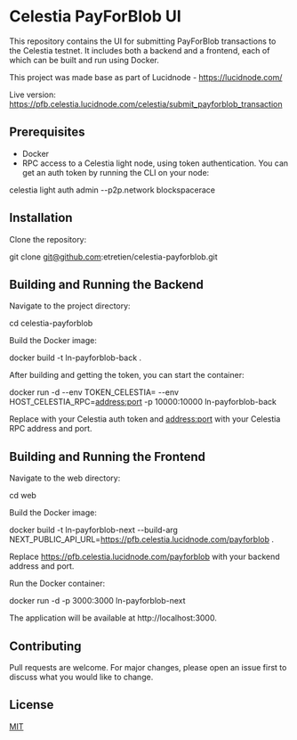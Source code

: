 # Celestia PayForBlob UI

This repository contains the UI for submitting PayForBlob transactions to the Celestia testnet. It includes both a backend and a frontend, each of which can be built and run using Docker.

This project was made base as part of Lucidnode - https://lucidnode.com/

Live version: https://pfb.celestia.lucidnode.com/celestia/submit_payforblob_transaction

## Prerequisites

- Docker
- RPC access to a Celestia light node, using token authentication. You can get an auth token by running the CLI on your node: 

celestia light auth admin --p2p.network blockspacerace

## Installation

Clone the repository:

git clone git@github.com:etretien/celestia-payforblob.git

## Building and Running the Backend

Navigate to the project directory:

cd celestia-payforblob

Build the Docker image:

docker build -t ln-payforblob-back .

After building and getting the token, you can start the container:

docker run -d --env TOKEN_CELESTIA=<auth token> --env HOST_CELESTIA_RPC=<address:port> -p 10000:10000 ln-payforblob-back

Replace <auth token> with your Celestia auth token and <address:port> with your Celestia RPC address and port.

## Building and Running the Frontend

Navigate to the web directory:

cd web

Build the Docker image:

docker build -t ln-payforblob-next --build-arg NEXT_PUBLIC_API_URL=https://pfb.celestia.lucidnode.com/payforblob .

Replace https://pfb.celestia.lucidnode.com/payforblob with your backend address and port.

Run the Docker container:

docker run -d -p 3000:3000 ln-payforblob-next

The application will be available at http://localhost:3000.

## Contributing

Pull requests are welcome. For major changes, please open an issue first to discuss what you would like to change.

## License

[MIT](https://choosealicense.com/licenses/mit/)

  
